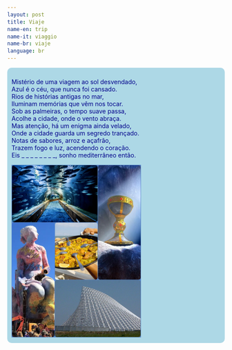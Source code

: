 ```yaml
---
layout: post
title: Viaje
name-en: trip
name-it: viaggio
name-br: viaje
language: br
---
```


  <section style="background-color: lightblue; color: darkblue; padding: 10px; border-radius: 10px;">
  <!--
  <section>
  -->
    <p>
      Mistério de uma viagem ao sol desvendado,<br>
      Azul é o céu, que nunca foi cansado.<br>
      Rios de histórias antigas no mar,<br>
      Iluminam memórias que vêm nos tocar.<br>
      Sob as palmeiras, o tempo suave passa,<br>
      Acolhe a cidade, onde o vento abraça.<br>
      Mas atenção, há um enigma ainda velado,<br>
      Onde a cidade guarda um segredo trançado.<br>
      Notas de sabores, arroz e açafrão,<br>
      Trazem fogo e luz, acendendo o coração.<br>
      Eis _ _ _ _ _ _ _ _,  sonho mediterrâneo então.<br>
    </p>
    <img src="/assets/img/coll2.jpg" alt="Coll1" width="300px"/>
    <!--
    -->
  </section>
<!--
<section>
  <h2>Introduzione</h2>
  <p>Immagina un luogo dove il sole sembra non voler mai lasciare il cielo, un luogo baciato dal Mediterraneo, dove le onde raccontano storie di secoli passati. Non stiamo parlando di un semplice viaggio, ma di un'avventura in una città che unisce tradizione e modernità in un equilibrio perfetto.</p>
  <p>Le strade di questa misteriosa destinazione ti accoglieranno con un'architettura mozzafiato e sapori che si fondono in un'esplosione di colori. Ma attenzione, questo luogo non si svela subito... dovrai cogliere gli indizi per scoprire dove ti porterà il tuo prossimo viaggio.</p>
</section>

<section>
  <h2>Un Indizio dal Mare</h2>
  <p>Il cuore di questa città pulsa vicino al mare. Una città portuale, dove le antiche navi commericali lasciavano i loro carichi preziosi e dove, ancora oggi, il vento porta il profumo salato della brezza marina. Non lontano dal porto, puoi passeggiare su un'ampia spiaggia dorata, perfetta per godersi il tramonto. Le palme ondeggiano pigre, come a suggerire che qui il tempo scorre diversamente, più lentamente.</p>

  <p>Un indizio: il suo mare è stato una delle fonti principali del suo commercio per secoli, ed è celebrato durante un evento famoso, dove la città si illumina di luce e fuoco.</p>
</section>

<section>
  <h2>Una Città tra Futuro e Tradizione</h2>
  <p>Se volgi lo sguardo verso l'orizzonte, vedrai strutture futuristiche che sfidano la gravità, immerse in una vasta distesa d'acqua. Queste opere d'arte architettonica rappresentano la visione della città per il futuro, ma basta camminare pochi isolati per ritrovarsi immersi in vicoli che raccontano storie antiche, con edifici che risalgono a molti secoli fa. Il contrasto tra vecchio e nuovo è uno degli aspetti più affascinanti di questa destinazione.</p>

  <p>Un altro indizio: uno degli edifici più famosi è stato progettato da un celebre architetto locale, la cui visione ha plasmato gran parte del volto moderno della città.</p>
</section>

<section>
  <h2>I Sapori del Sole</h2>
  <p>Il cibo qui è una celebrazione della vita. Gli ingredienti locali sono esaltati in piatti semplici ma incredibilmente ricchi di sapore. Uno di questi piatti, famoso in tutto il mondo, viene servito in una padella larga e poco profonda e prende il nome dalla parola latina che significa "padella". Se ami il riso, questa città potrebbe già averti conquistato.</p>

  <p>Un indizio gastronomico: il piatto più celebre ha come protagonisti il riso e lo zafferano, e racconta delle tradizioni contadine della zona.
  </p>
</section>

<section>
  <h2>Conclusione</h2>
  <p>Se sei arrivato fino a qui, hai raccolto abbastanza indizi per scoprire la destinazione. Una città che incanta con il suo passato glorioso, il suo futuro ambizioso, e i sapori che raccontano la sua anima mediterranea. Sarà la tua prossima meta? Il suo nome inizia con la lettera "V" e finisce... proprio come l'avventura che stai per intraprendere.
  </p>
</section>
-->
